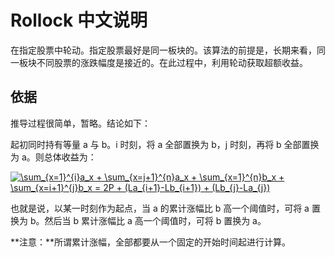 # Rollock 中文说明
在指定股票中轮动。指定股票最好是同一板块的。该算法的前提是，长期来看，同一板块不同股票的涨跌幅度是接近的。在此过程中，利用轮动获取超额收益。

## 依据
推导过程很简单，暂略。结论如下：

起初同时持有等量 a 与 b。i 时刻，将 a 全部置换为 b，j 时刻，再将 b 全部置换为 a。则总体收益为：

<a href="https://www.codecogs.com/eqnedit.php?latex=\sum_{x=1}^{i}a_x&space;&plus;&space;\sum_{x=j&plus;1}^{n}a_x&space;&plus;&space;\sum_{x=1}^{n}b_x&space;&plus;&space;\sum_{x=i&plus;1}^{j}b_x&space;=&space;2P&space;&plus;&space;(La_{i&plus;1}-Lb_{i&plus;1})&space;&plus;&space;(Lb_{j}-La_{j})" target="_blank"><img src="https://latex.codecogs.com/gif.latex?\sum_{x=1}^{i}a_x&space;&plus;&space;\sum_{x=j&plus;1}^{n}a_x&space;&plus;&space;\sum_{x=1}^{n}b_x&space;&plus;&space;\sum_{x=i&plus;1}^{j}b_x&space;=&space;2P&space;&plus;&space;(La_{i&plus;1}-Lb_{i&plus;1})&space;&plus;&space;(Lb_{j}-La_{j})" title="\sum_{x=1}^{i}a_x + \sum_{x=j+1}^{n}a_x + \sum_{x=1}^{n}b_x + \sum_{x=i+1}^{j}b_x = 2P + (La_{i+1}-Lb_{i+1}) + (Lb_{j}-La_{j})" /></a>

也就是说，以某一时刻作为起点，当 a 的累计涨幅比 b 高一个阈值时，可将 a 置换为 b。然后当 b 累计涨幅比 a 高一个阈值时，可将 b 置换为 a。

**注意：**所谓累计涨幅，全部都要从一个固定的开始时间起进行计算。
